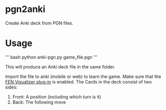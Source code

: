 # pgn2anki
Create Anki deck from PGN files.

# Usage
''' bash
python anki-pgn.py game_file.pgn
'''

This will produce an Anki deck file in the same folder.

Import the file to anki (mobile or web) to learn the game. Make sure that the [FEN Visualizer plug-in](https://ankiweb.net/shared/info/807548099) is enabled.
The Cards in the deck consist of two sides:
1. Front: A position (including which turn is it)
2. Back: The following move 
